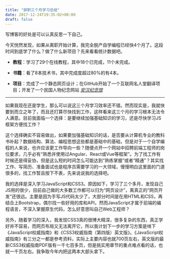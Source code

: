 ```yaml
---
title: "辞职三个月学习总结"
date: 2017-12-24T19:35:02+08:00
draft: false
---
```


写博客的好处是可以认真反思一下自己。

今天恍然发现，如果从离职开始计算，我完全脱产自学编程已经快4个月了。这段时间到底学了什么？做了什么新项目？先来看看统计数据吧。

* __教程__：学习了29个在线教程，其中18个已完成，11个未完成。

* __书籍__：看了8本技术书，其中完成度超过80%的有4本。

* __项目__：完成了一个静态网页设计；在GitHub开始了一个互联网名人堂翻译项目；开发了一个民国人物纪念网站 [*安汉纪念馆*](http://www.anhan.org.cn)


* * * 


如果我现在还是学生，那么可以说这三个月学习效率还不错。然而现实是，我就快要到而立之年了，而且还打算尽快找到工作，这样看来这三个月的学习根本无法令人满意。目前我面临一个选择：是要继续加强基础知识的学习，还是尽快学习JS框架方便找工作？

这个选择确实不容易做出，如果要加强基础知识的话，是否要从计算机专业的教科书补起？数据结构、算法、编程思想这些都是基础中的基础，但是对于一个自学编程的人来说，也许应该更工作导向一些？随便点开一个网站中招聘前端工程师的岗位要求，几乎必有“熟悉并使用过Angular、React或Vue等框架”。为了找工作有时候还是得妥协，但是这么短的时间怎么可能达到“熟练掌握”或者“精通”？其实找工作、写简历、准备面试也是程序员需要学习的一大领域，慢慢明白这里面的门道很多的，找工作暂且按下不表，先来说说我的选择吧。

我的选择是深入学习JavaScript和CSS3。原因如下，学习了三个多月，发现自己JS用的很少，目前自己做的大多数工作都可以归为“网页设计”，离真正的“网页开发”还很远。主要是因为手写JS代码太少了，大部分时间是在用HTML和CSS，再结合上Bootstrap，偶尔找一些好用的库和API，然而JavaScript才属于前端的编程语言，不深入掌握原生代码，怎么好意思叫自己Web工程师？

另外，随着学习的深入，我发现CSS3真的很博大精深，很多复杂的东西，真正学好并不容易，而网页布局又无法离开它，所以我计划下一步的学习方案是啃下《JavaScript权威指南》和《CSS3权威指南（第四版）英文版》。《JavaScript权威指南》有三分之一都是参考资料，实际上主要内容也就700页左右，英文版的最新CSS3权威指南PDF版有一千七百多页，但是挑实用章节的重点难点看的话，也就一千页左右。我争取今年内把这两本大部头拿下。

